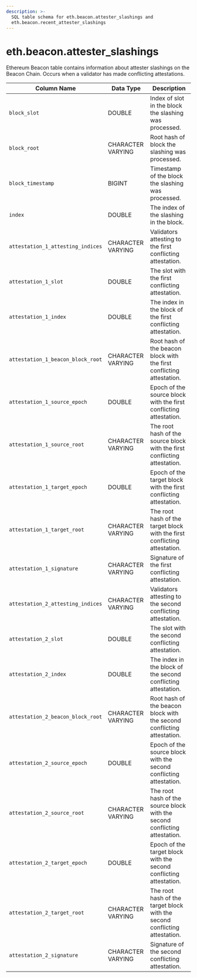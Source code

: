 ```yaml
---
description: >-
  SQL table schema for eth.beacon.attester_slashings and
  eth.beacon.recent_attester_slashings
---
```


# eth.beacon.attester\_slashings

Ethereum Beacon table contains information about attester slashings on the Beacon Chain. Occurs when a validator has made conflicting attestations.

| Column Name                       | Data Type         | Description                                                                  |
| --------------------------------- | ----------------- | ---------------------------------------------------------------------------- |
| `block_slot`                      | DOUBLE            | Index of slot in the block the slashing was processed.                       |
| `block_root`                      | CHARACTER VARYING | Root hash of block the slashing was processed.                               |
| `block_timestamp`                 | BIGINT            | Timestamp of the block the slashing was processed.                           |
| `index`                           | DOUBLE            | The index of the slashing in the block.                                      |
| `attestation_1_attesting_indices` | CHARACTER VARYING | Validators attesting to the first conflicting attestation.                   |
| `attestation_1_slot`              | DOUBLE            | The slot with the first conflicting attestation.                             |
| `attestation_1_index`             | DOUBLE            | The index in the block of the first conflicting attestation.                 |
| `attestation_1_beacon_block_root` | CHARACTER VARYING | Root hash of the beacon block with the first conflicting attestation.        |
| `attestation_1_source_epoch`      | DOUBLE            | Epoch of the source block with the first conflicting attestation.            |
| `attestation_1_source_root`       | CHARACTER VARYING | The root hash of the source block with the first conflicting attestation.    |
| `attestation_1_target_epoch`      | DOUBLE            | Epoch of the target block with the first conflicting attestation.            |
| `attestation_1_target_root`       | CHARACTER VARYING | The root hash of the target block with the first conflicting attestation.    |
| `attestation_1_signature`         | CHARACTER VARYING | Signature of the first conflicting attestation.                              |
| `attestation_2_attesting_indices` | CHARACTER VARYING | Validators attesting to the second conflicting attestation.                  |
| `attestation_2_slot`              | DOUBLE            | The slot with the second conflicting attestation.                            |
| `attestation_2_index`             | DOUBLE            | The index in the block of the second conflicting attestation.                |
| `attestation_2_beacon_block_root` | CHARACTER VARYING | Root hash of the beacon block with the second conflicting attestation.       |
| `attestation_2_source_epoch`      | DOUBLE            | Epoch of the source block with the second conflicting attestation.           |
| `attestation_2_source_root`       | CHARACTER VARYING | The root hash of the source block with the second conflicting attestation.   |
| `attestation_2_target_epoch`      | DOUBLE            | Epoch of the target block with the second conflicting attestation.           |
| `attestation_2_target_root`       | CHARACTER VARYING | The root hash of the target block with the second conflicting attestation.   |
| `attestation_2_signature`         | CHARACTER VARYING | Signature of the second conflicting attestation.                             |
